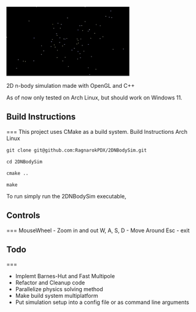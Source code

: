 ![til](/res/output.gif)

2D n-body simulation made with OpenGL and C++

As of now only tested on Arch Linux, but should work on Windows 11.

## Build Instructions
===
This project uses CMake as a build system.
Build Instructions Arch Linux
```
git clone git@github.com:RagnarokPDX/2DNBodySim.git
```
```
cd 2DNBodySim
```
```
cmake ..
```
```
make
```
To run simply run the 2DNBodySim executable, 

## Controls
===
MouseWheel - Zoom in and out
W, A, S, D - Move Around
Esc - exit

## Todo
===
- Implemt Barnes-Hut and Fast Multipole
- Refactor and Cleanup code
- Parallelize physics solving method
- Make build system multiplatform
- Put simulation setup into a config file or as command line arguments









